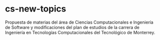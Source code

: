 cs-new-topics
=============

Propuesta de materias del área de Ciencias Computacionales e Ingeniería de Software y modificaciones del plan de estudios de la carrera de Ingeniería en Tecnologías Computacionales del Tecnológico de Monterrey. 

